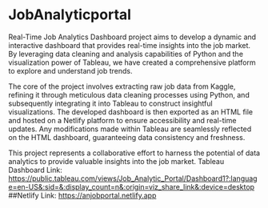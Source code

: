 # JobAnalyticportal

Real-Time Job Analytics Dashboard project aims to develop a dynamic and interactive dashboard that provides real-time insights into the job market. By leveraging data cleaning and analysis capabilities of Python and the visualization power of Tableau, we have created a comprehensive platform to explore and understand job trends.

The core of the project involves extracting raw job data from Kaggle, refining it through meticulous data cleaning processes using Python, and subsequently integrating it into Tableau to construct insightful visualizations. The developed dashboard is then exported as an HTML file and hosted on a Netlify platform to ensure accessibility and real-time updates. Any modifications made within Tableau are seamlessly reflected on the HTML dashboard, guaranteeing data consistency and freshness.

This project represents a collaborative effort to harness the potential of data analytics to provide valuable insights into the job market.
Tableau Dashboard Link: https://public.tableau.com/views/Job_Analytic_Portal/Dashboard1?:language=en-US&:sid=&:display_count=n&:origin=viz_share_link&:device=desktop
##Netlify Link: https://anjobportal.netlify.app
